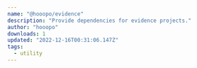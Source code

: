 ```yaml
---
name: "@hooopo/evidence"
description: "Provide dependencies for evidence projects."
author: "hooopo"
downloads: 1
updated: "2022-12-16T00:31:06.147Z"
tags: 
  - utility
---
```


